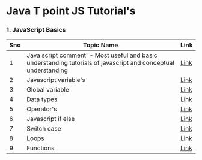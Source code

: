 # Java T point JS Tutorial's


### 1. JavaScript Basics

Sno | Topic Name | Link
----| ----------|-------
1 | Java script comment'  - Most useful and basic understanding tutorials of javascript and conceptual understanding | [Link](https://www.javatpoint.com/javascript-comment)
2 | Javascript variable's | [Link](https://www.javatpoint.com/javascript-variable)
3 | Global variable | [Link](https://www.javatpoint.com/javascript-global-variable)
4 | Data types | [Link](https://www.javatpoint.com/javascript-data-types)
5 | Operator's | [Link](https://www.javatpoint.com/javascript-operators)
6 | Javascript if else | [Link](https://www.javatpoint.com/javascript-if)
7 | Switch case | [Link](https://www.javatpoint.com/javascript-switch)
8 | Loops | [Link](https://www.javatpoint.com/javascript-loop)
9 | Functions | [Link](https://www.javatpoint.com/javascript-function)
